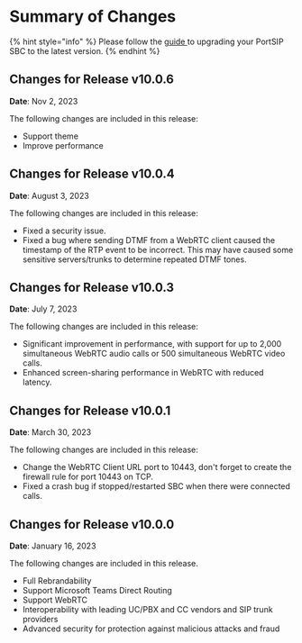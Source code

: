 # Summary of Changes

{% hint style="info" %}
Please follow the [guide ](upgrading-portsip-sbc-to-new-versions.md)to upgrading your PortSIP SBC to the latest version.
{% endhint %}

## Changes for Release v10.0.6

**Date**: Nov 2, 2023

The following changes are included in this release:

* Support theme
* Improve performance

## Changes for Release v10.0.4

**Date**: August 3, 2023

The following changes are included in this release:

* Fixed a security issue.
* Fixed a bug where sending DTMF from a WebRTC client caused the timestamp of the RTP event to be incorrect. This may have caused some sensitive servers/trunks to determine repeated DTMF tones.

## Changes for Release v10.0.3

**Date**: July 7, 2023

The following changes are included in this release:

* Significant improvement in performance, with support for up to 2,000 simultaneous WebRTC audio calls or 500 simultaneous WebRTC video calls.
* Enhanced screen-sharing performance in WebRTC with reduced latency.

## Changes for Release v10.0.1

**Date**: March 30, 2023

The following changes are included in this release:

* Change the WebRTC Client URL port to 10443, don't forget to create the firewall rule for port 10443 on TCP.
* Fixed a crash bug if stopped/restarted SBC when there were connected calls.

## Changes for Release v10.0.0

**Date**: January 16, 2023

The following changes are included in this release.

* Full Rebrandability
* Support Microsoft Teams Direct Routing
* Support WebRTC
* Interoperability with leading UC/PBX and CC vendors and SIP trunk providers
* Advanced security for protection against malicious attacks and fraud
